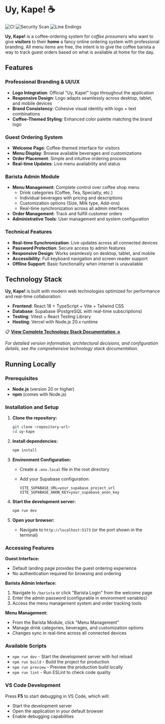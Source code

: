 # Uy, Kape! ☕

![CI](https://github.com/raffertyuy/uy-kape/workflows/CI/badge.svg)
![Security Scan](https://github.com/raffertyuy/uy-kape/workflows/Security%20Scan/badge.svg)
![Line Endings](https://github.com/raffertyuy/uy-kape/workflows/Check%20Line%20Endings/badge.svg)

**Uy, Kape!** is a coffee-ordering system for _coffee prosumers_ who want to give **visitors** to their **home** a fancy online ordering system with professional branding. All menu items are free, the intent is to give the coffee barista a way to track guest orders based on what is available at home for the day.

## Features

### Professional Branding & UI/UX
- **Logo Integration**: Official "Uy, Kape!" logo throughout the application
- **Responsive Design**: Logo adapts seamlessly across desktop, tablet, and mobile devices
- **Brand Consistency**: Cohesive visual identity with logo + text combinations
- **Coffee-Themed Styling**: Enhanced color palette matching the brand logo

### Guest Ordering System
- **Welcome Page**: Coffee-themed interface for visitors
- **Menu Display**: Browse available beverages and customizations
- **Order Placement**: Simple and intuitive ordering process
- **Real-time Updates**: Live menu availability and status

### Barista Admin Module
- **Menu Management**: Complete control over coffee shop menu
  - Drink categories (Coffee, Tea, Specialty, etc.)
  - Individual beverages with pricing and descriptions
  - Customization options (Size, Milk type, Add-ons)
  - Real-time synchronization across all admin interfaces
- **Order Management**: Track and fulfill customer orders
- **Administrative Tools**: User management and system configuration

### Technical Features
- **Real-time Synchronization**: Live updates across all connected devices
- **Password Protection**: Secure access to admin features
- **Responsive Design**: Works seamlessly on desktop, tablet, and mobile
- **Accessibility**: Full keyboard navigation and screen reader support
- **Offline Support**: Basic functionality when internet is unavailable

## Technology Stack

**Uy, Kape!** is built with modern web technologies optimized for performance and real-time collaboration:

- **Frontend**: React 18 + TypeScript + Vite + Tailwind CSS
- **Database**: Supabase (PostgreSQL with real-time subscriptions)  
- **Testing**: Vitest + React Testing Library
- **Hosting**: Vercel with Node.js 20.x runtime

📋 **[View Complete Technology Stack Documentation →](docs/specs/technology_stack.md)**

_For detailed version information, architectural decisions, and configuration details, see the comprehensive technology stack documentation._

## Running Locally

### Prerequisites

- **Node.js** (version 20 or higher)
- **npm** (comes with Node.js)

### Installation and Setup

1. **Clone the repository:**

   ```bash
   git clone <repository-url>
   cd uy-kape
   ```

2. **Install dependencies:**

   ```bash
   npm install
   ```

3. **Environment Configuration:**
   - Create a `.env.local` file in the root directory
   - Add your Supabase configuration:

     ```env
     VITE_SUPABASE_URL=your_supabase_project_url
     VITE_SUPABASE_ANON_KEY=your_supabase_anon_key
     ```

4. **Start the development server:**

   ```bash
   npm run dev
   ```

5. **Open your browser:**
   - Navigate to `http://localhost:5173` (or the port shown in the terminal)

### Accessing Features

**Guest Interface:**

- Default landing page provides the guest ordering experience
- No authentication required for browsing and ordering

**Barista Admin Interface:**

1. Navigate to `/barista` or click "Barista Login" from the welcome page
2. Enter the admin password (configurable in environment variables)
3. Access the menu management system and order tracking tools

**Menu Management:**

- From the Barista Module, click "Menu Management"
- Manage drink categories, beverages, and customization options
- Changes sync in real-time across all connected devices

### Available Scripts

- `npm run dev` - Start the development server with hot reload
- `npm run build` - Build the project for production
- `npm run preview` - Preview the production build locally
- `npm run lint` - Run ESLint to check code quality

### VS Code Development

Press **F5** to start debugging in VS Code, which will:

- Start the development server
- Open the application in your default browser
- Enable debugging capabilities
